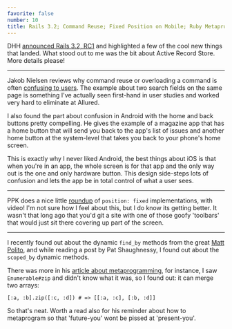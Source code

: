 ```yaml
---
favorite: false
number: 10
title: Rails 3.2; Command Reuse; Fixed Position on Mobile; Ruby Metaprogramming
---
```


DHH [announced Rails 3.2, RC1][rails_post] and highlighted a few of the cool new
things that landed. What stood out to me was the bit about Active Record Store.
More details please!

---

Jakob Nielsen reviews why command reuse or overloading a command is often
[confusing to users][overloaded]. The example about two search fields on the
same page is something I've actually seen first-hand in user studies and worked
very hard to eliminate at Allured.

I also found the part about confusion in Android with the home and back buttons
pretty compelling. He gives the example of a magazine app that has a home button
that will send you back to the app's list of issues and another home button at
the system-level that takes you back to your phone's home screen.

This is exactly why I never liked Android, the best things about iOS is that
when you're in an app, the whole screen is for that app and the only way out is
the one and only hardware button. This design side-steps lots of confusion and
lets the app be in total control of what a user sees.

---

PPK does a nice little [roundup][position_fixed] of `position: fixed`
implementations, with video! I'm not sure how I feel about this, but I do know
its getting better. It wasn't that long ago that you'd git a site with one of
those goofy 'toolbars' that would just sit there covering up part of the screen.

---

I recently found out about the dynamic `find_by` methods from the great [Matt
Polito][polito], and while reading a post by Pat Shaughnessy, I found out about
the `scoped_by` dynamic methods.

There was more in his [article about metaprogramming][metaprogramming], for
instance, I saw `Enumerable#zip` and didn't know what it was, so I found out: it
can merge two arrays:

```
[:a, :b].zip([:c, :d]) # => [[:a, :c], [:b, :d]]
```

So that's neat. Worth a read also for his reminder about how to metaprogram so
that 'future-you' wont be pissed at 'present-you'.

[rails_post]: http://weblog.rubyonrails.org/2011/12/20/rails-3-2-rc1-faster-dev-mode-routing-explain-queries-tagged-logger-store
[overloaded]: http://www.useit.com/alertbox/overloaded-commands.html
[position_fixed]: http://www.quirksmode.org/blog/archives/2011/12/position_fixed.html
[polito]: https://twitter.com/mattpolito
[metaprogramming]: http://patshaughnessy.net/2011/12/20/learning-from-the-masters-part-2-three-metaprogramming-best-practices

